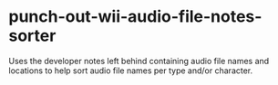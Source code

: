 # punch-out-wii-audio-file-notes-sorter
Uses the developer notes left behind containing audio file names and locations to help sort audio file names per type and/or character.
